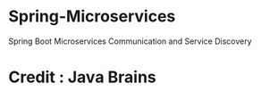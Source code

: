 # Spring-Microservices
Spring Boot Microservices Communication and Service Discovery
# Credit : Java Brains
